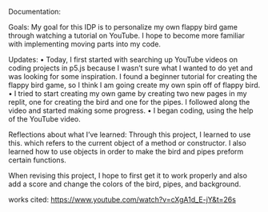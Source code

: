 Documentation:

Goals:
My goal for this IDP is to personalize my own flappy bird game through watching a tutorial on YouTube. I hope to become more familiar with implementing moving parts into my code.



Updates:
•	Today, I first started with searching up YouTube videos on coding projects in p5.js because I wasn’t sure what I wanted to do yet and was looking for some inspiration. I found a beginner tutorial for creating the flappy bird game, so I think I am going create my own spin off of flappy bird.
•	I tried to start creating my own game by creating two new pages in my replit, one for creating the bird and one for the pipes. I followed along the video and started making some progress. 
•	I began coding, using the help of the YouTube video. 


Reflections about what I’ve learned:
Through this project, I learned to use this. which refers to the current object of a method or constructor. I also learned how to use objects in order to make the bird and pipes preform certain functions.





When revising this project, I hope to first get it to work properly and also add a score and change the colors of the bird, pipes, and background.

works cited:
https://www.youtube.com/watch?v=cXgA1d_E-jY&t=26s